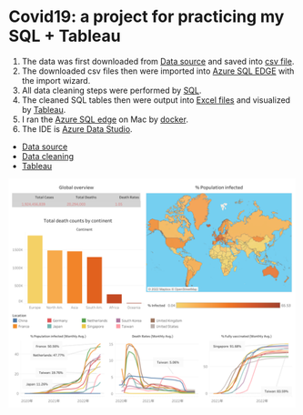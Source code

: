# Covid19: a project for practicing my SQL + Tableau

1. The data was first downloaded from [Data source](https://ourworldindata.org/covid-deaths) and saved into [csv file](Data/).
2. The downloaded csv files then were imported into [Azure SQL EDGE](https://azure.microsoft.com/en-us/products/azure-sql/edge/) with the import wizard.
3. All data cleaning steps were performed by [SQL](SQLQuery_portfolio).
4. The cleaned SQL tables then were output into [Excel files](Output/) and visualized by [Tableau](https://public.tableau.com/app/profile/tsunghan.hsieh/viz/covid19_16606524256070/1).
5. I ran the [Azure SQL edge](https://azure.microsoft.com/ja-jp/products/azure-sql/edge/#product-overview) on Mac by [docker](https://www.docker.com/).
6. The IDE is [Azure Data Studio](https://docs.microsoft.com/en-us/sql/azure-data-studio/download-azure-data-studio?view=sql-server-ver16).

- [Data source](https://ourworldindata.org/covid-deaths)
- [Data cleaning](SQLQuery_portfolio)
- [Tableau](https://public.tableau.com/app/profile/tsunghan.hsieh/viz/covid19_16606524256070/1)

![covid](sql_tableau_covid.png)
